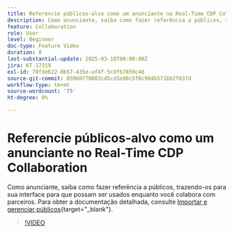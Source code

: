 ```yaml
---
title: Referencie públicos-alvo como um anunciante no Real-Time CDP Collaboration
description: Como anunciante, saiba como fazer referência a públicos, trazendo-os para sua interface para que possam ser usados enquanto você colabora com parceiros.
feature: Collaboration
role: User
level: Beginner
doc-type: Feature Video
duration: 0
last-substantial-update: 2025-03-18T00:00:00Z
jira: KT-17319
exl-id: 70fde622-0b57-435e-af4f-5c8f67859c48
source-git-commit: 05960770003cd5cd3e08c5f0c984b571bb2f837d
workflow-type: tm+mt
source-wordcount: '75'
ht-degree: 0%

---
```


# Referencie públicos-alvo como um anunciante no Real-Time CDP Collaboration

Como anunciante, saiba como fazer referência a públicos, trazendo-os para sua interface para que possam ser usados enquanto você colabora com parceiros. Para obter a documentação detalhada, consulte [Importar e gerenciar públicos](https://experienceleague.adobe.com/pt-br/docs/real-time-cdp-collaboration/using/setup/onboard-audiences){target="_blank"}.

>[!VIDEO](https://video.tv.adobe.com/v/3452217/?learn=on&enablevpops)
